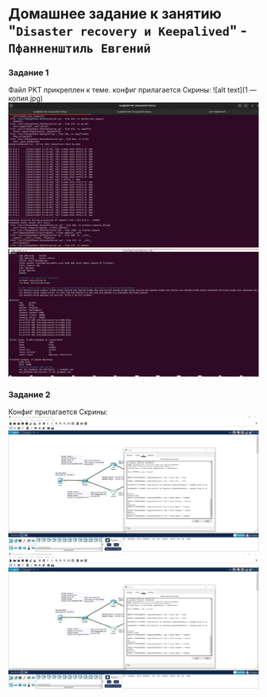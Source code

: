 # Домашнее задание к занятию "`Disaster recovery и Keepalived`" - `Пфанненштиль Евгений`


### Задание 1
Файл PKT прикреплен к теме.
конфиг прилагается
Скрины:
![alt text](1 — копия.jpg)
![alt text](2.jpg)
![alt text](3.jpg)
### Задание 2 
Конфиг прилагается
Скрины:
![alt text](https://github.com/Shtil71/pfannenes-8-03-hw/blob/main/photo_2024-09-24_17-27-28.jpg)
![alt text](https://github.com/Shtil71/pfannenes-8-03-hw/blob/main/photo_2024-09-24_17-27-28.jpg)
